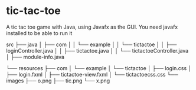 # tic-tac-toe

A tic tac toe game with Java, using Javafx as the GUI. You need javafx installed to be able to run it

src
├──     java
│          ├── com
│           │   └── example
│           │       └── tictactoe
│           │           ├── loginController.java
│           │           ├── tictactoe.java
│           │           └── tictactoeController.java
│       ├── module-info.java

└── resources
        ├── com
        │   └── example
        │       └── tictactoe
        │           ├── login.css
        │           ├── login.fxml
        │           ├── tictactoe-view.fxml
        │           └── tictactoecss.css
        └── images
            ├── o.png
            ├── tic.png
            └── x.png

